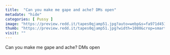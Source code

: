 ```yaml
---
title:  "Can you make me gape and ache? DMs open"
metadate: "hide"
categories: [ Pussy ]
image: "https://preview.redd.it/tapes0qjamp51.jpg?auto=webp&s=fa971d451fb6d146d99feae7d45e5a86686b8d09"
thumb: "https://preview.redd.it/tapes0qjamp51.jpg?width=1080&crop=smart&auto=webp&s=a9ae9c30f63e2c01a345dce4e3292f77c4dfd448"
visit: ""
---
```

Can you make me gape and ache? DMs open
